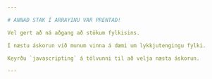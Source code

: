 ```yaml
---

# ANNAÐ STAK Í ARRAYINU VAR PRENTAÐ!

Vel gert að ná aðgang að stökum fylkisins.

Í næstu áskorun við munum vinna á dæmi um lykkjutengingu fylki.

Keyrðu `javascripting` á tölvunni til að velja næsta áskorun.

---
```

